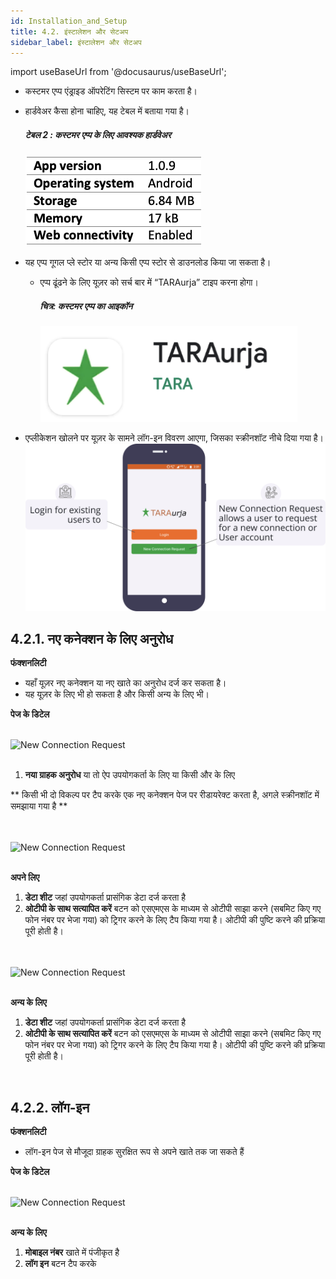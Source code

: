 ```yaml
---
id: Installation_and_Setup
title: 4.2. इंस्टालेशन और सेटअप
sidebar_label: इंस्टालेशन और सेटअप
---
```


import useBaseUrl from '@docusaurus/useBaseUrl';

* कस्टमर एप्प एंड्राइड ऑपरेटिंग सिस्टम पर काम करता है।
* हार्डवेअर कैसा होना चाहिए, यह टेबल में बताया गया है।
	##### टेबल 2 : कस्टमर एप्प के लिए आवश्यक हार्डवेअर
	![Field agent app installation requirements](./assets/4.1_HardwareReq.png)

* यह एप्प गूगल प्ले स्टोर या अन्य किसी एप्प स्टोर से डाउनलोड किया जा सकता है।
	* एप्प ढूंढने के लिए यूज़र को सर्च बार में “TARAurja” टाइप करना होगा।
		##### चित्र: कस्टमर एप्प का आइकॉन
		![Field agent app icon](./assets/4.2_Icon.png)
* एप्लीकेशन खोलने पर यूज़र के सामने लॉग-इन विवरण आएगा, जिसका स्क्रीनशॉट नीचे दिया गया है।
	![Set Up Prompt](./assets/4.3_SetupPrompt.svg)


## 4.2.1. नए कनेक्शन के लिए अनुरोध
**फंक्शनलिटी**
* यहाँ यूज़र नए कनेक्शन या नए खाते का अनुरोध दर्ज कर सकता है।
* यह यूज़र के लिए भी हो सकता है और किसी अन्य के लिए भी।


**पेज के डिटेल**

<br clear="right"/>
<img align="left" src={useBaseUrl("img/scrnshts/4.2.1_1_NewConnectionRequest.png")} alt="New Connection Request" width="45%"/>
<br></br>

1.  **नया ग्राहक अनुरोध** या तो ऐप उपयोगकर्ता के लिए या किसी और के लिए

** किसी भी दो विकल्प पर टैप करके एक नए कनेक्शन पेज पर रीडायरेक्ट करता है, अगले स्क्रीनशॉट में समझाया गया है **

<br clear="both"/>
<br clear="right"/>
<img align="left" src={useBaseUrl("img/scrnshts/4.2.1_2_NewConnectionRequest.png")} alt="New Connection Request" width="45%"/>
<br></br>

**अपने लिए**

1.  **डेटा शीट** जहां उपयोगकर्ता प्रासंगिक डेटा दर्ज करता है
2.  **ओटीपी के साथ सत्यापित करें** बटन को एसएमएस के माध्यम से ओटीपी साझा करने (सबमिट किए गए फोन नंबर पर भेजा गया) को ट्रिगर करने के लिए टैप किया गया है। ओटीपी की पुष्टि करने की प्रक्रिया पूरी होती है।

<br clear="both"/>
<br clear="right"/>
<img align="left" src={useBaseUrl("img/scrnshts/4.2.1_3_NewConnectionRequest.png")} alt="New Connection Request" width="45%"/>
<br></br>

**अन्य के लिए**

1.  **डेटा शीट** जहां उपयोगकर्ता प्रासंगिक डेटा दर्ज करता है
2.  **ओटीपी के साथ सत्यापित करें** बटन को एसएमएस के माध्यम से ओटीपी साझा करने (सबमिट किए गए फोन नंबर पर भेजा गया) को ट्रिगर करने के लिए टैप किया गया है। ओटीपी की पुष्टि करने की प्रक्रिया पूरी होती है।

<br clear="both"/>

<!-- ![Connection Request](./assets/4.4_NewCustRequest.png)

![New Connection](./assets/4.5_NewConnectionSelf.png)

![New Connection](./assets/4.6_NewConnectOthers.png) -->


## 4.2.2. लॉग-इन
**फंक्शनलिटी**
* लॉग-इन पेज से मौजूदा ग्राहक सुरक्षित रूप से अपने खाते तक जा सकते हैं


**पेज के डिटेल**

<br clear="right"/>
<img align="left" src={useBaseUrl("img/scrnshts/4.2.1_3_NewConnectionRequest.png")} alt="New Connection Request" width="45%"/>
<br></br>

**अन्य के लिए**

1.  **मोबाइल नंबर** खाते में पंजीकृत है
2.  **लॉग इन** बटन टैप करके

<br clear="both"/>

<!-- ![Login Others](./assets/4.7_LoginOthers.png) -->

